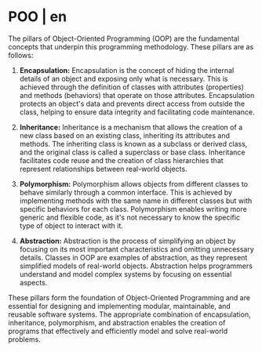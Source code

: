 # POO | en

The pillars of Object-Oriented Programming (OOP) are the fundamental concepts that underpin this programming methodology. These pillars are as follows:

1. **Encapsulation:** Encapsulation is the concept of hiding the internal details of an object and exposing only what is necessary. This is achieved through the definition of classes with attributes (properties) and methods (behaviors) that operate on those attributes. Encapsulation protects an object's data and prevents direct access from outside the class, helping to ensure data integrity and facilitating code maintenance.

2. **Inheritance:** Inheritance is a mechanism that allows the creation of a new class based on an existing class, inheriting its attributes and methods. The inheriting class is known as a subclass or derived class, and the original class is called a superclass or base class. Inheritance facilitates code reuse and the creation of class hierarchies that represent relationships between real-world objects.

3. **Polymorphism:** Polymorphism allows objects from different classes to behave similarly through a common interface. This is achieved by implementing methods with the same name in different classes but with specific behaviors for each class. Polymorphism enables writing more generic and flexible code, as it's not necessary to know the specific type of object to interact with it.

4. **Abstraction:** Abstraction is the process of simplifying an object by focusing on its most important characteristics and omitting unnecessary details. Classes in OOP are examples of abstraction, as they represent simplified models of real-world objects. Abstraction helps programmers understand and model complex systems by focusing on essential aspects.

These pillars form the foundation of Object-Oriented Programming and are essential for designing and implementing modular, maintainable, and reusable software systems. The appropriate combination of encapsulation, inheritance, polymorphism, and abstraction enables the creation of programs that effectively and efficiently model and solve real-world problems.
